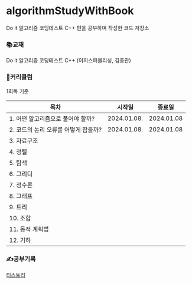 # algorithmStudyWithBook
Do it 알고리즘 코딩테스트 C++ 편을 공부하며 작성한 코드 저장소

### 📚교재
Do it 알고리즘 코딩테스트 C++ (이지스퍼블리싱, 김종관)

### 💪커리큘럼
1회독 기준

|목차|시작일|종료일|
|------|---|---|
|1. 어떤 알고리즘으로 풀어야 할까?|2024.01.08.|2024.01.08|
|2. 코드의 논리 오류를 어떻게 잡을까?|2024.01.08.|2024.01.08|
|3. 자료구조|||
|4. 정렬|||
|5. 탐색|||
|6. 그리디|||
|7. 정수론|||
|8. 그래프|||
|9. 트리|||
|10. 조합|||
|11. 동적 계획법|||
|12. 기하|||

### ✍️공부기록
[티스토리](https://0yeonjae2.tistory.com/category/%EB%8F%85%ED%95%99/%EC%95%8C%EA%B3%A0%EB%A6%AC%EC%A6%98%20%EC%BD%94%EB%94%A9%20%ED%85%8C%EC%8A%A4%ED%8A%B8%20%28c%2B%2B%29)
